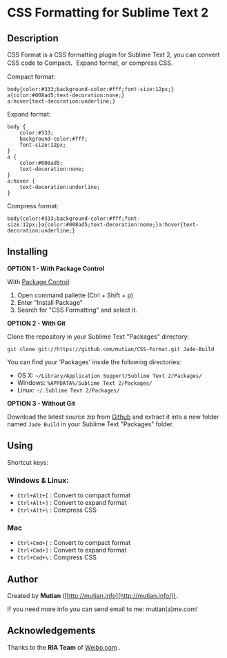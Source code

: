 CSS Formatting for Sublime Text 2
===================


Description
-----------

CSS Format is a CSS formatting plugin for Sublime Text 2, you can convert CSS code to Compact、Expand format, or compress CSS.

Compact format:

    body{color:#333;background-color:#fff;font-size:12px;}
    a{color:#008ad5;text-decoration:none;}
    a:hover{text-decoration:underline;}

Expand format:

    body {
        color:#333;
        background-color:#fff;
        font-size:12px;
    }
    a {
        color:#008ad5;
        text-decoration:none;
    }
    a:hover {
        text-decoration:underline;
    }

Compress format:

    body{color:#333;background-color:#fff;font-size:12px;}a{color:#008ad5;text-decoration:none;}a:hover{text-decoration:underline;}

Installing
----------

**OPTION 1 - With Package Control**

With [Package Control](https://sublime.wbond.net/installation):

 1. Open command pallette (Ctrl + Shift + p)
 2. Enter "Install Package"
 3. Search for "CSS Formatting" and select it.

**OPTION 2 - With Git**

Clone the repository in your Sublime Text "Packages" directory:

    git clone git://https://github.com/mutian/CSS-Format.git Jade-Build

You can find your 'Packages' inside the following directories:

* OS X:
    `~/Library/Application Support/Sublime Text 2/Packages/`
* Windows:
    `%APPDATA%/Sublime Text 2/Packages/`
* Linux:
    `~/.Sublime Text 2/Packages/`


**OPTION 3 - Without Git**

Download the latest source zip from [Github](https://github.com/mutian/CSS-Format) and extract it into a new folder named `Jade Build` in your Sublime Text "Packages" folder.


Using
-----

Shortcut keys:


### Windows & Linux:

* `Ctrl+Alt+[` : Convert to compact format
* `Ctrl+Alt+]` : Convert to expand format
* `Ctrl+Alt+\` : Compress CSS


### Mac

* `Ctrl+Cmd+[` : Convert to compact format
* `Ctrl+Cmd+]` : Convert to expand format
* `Ctrl+Cmd+\` : Compress CSS


Author
------

Created by **Mutian** ([http://mutian.info](http://mutian.info/)).

If you need more info you can send email to me: mutian(a)me.com!


Acknowledgements
----------------

Thanks to the **RIA Team** of [Weibo.com](http://weibo.com/) .
